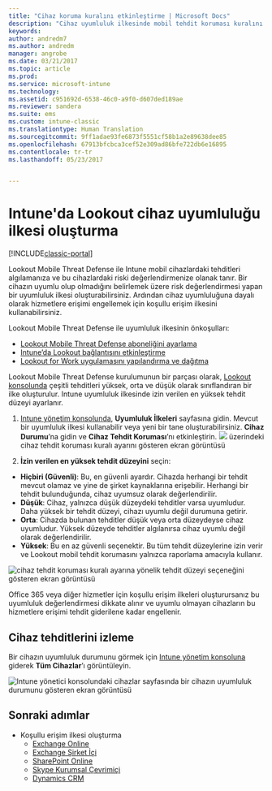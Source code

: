 ```yaml
---
title: "Cihaz koruma kuralını etkinleştirme | Microsoft Docs"
description: "Cihaz uyumluluk ilkesinde mobil tehdit koruması kuralını etkinleştirin."
keywords: 
author: andredm7
ms.author: andredm
manager: angrobe
ms.date: 03/21/2017
ms.topic: article
ms.prod: 
ms.service: microsoft-intune
ms.technology: 
ms.assetid: c951692d-6538-46c0-a9f0-d607ded189ae
ms.reviewer: sandera
ms.suite: ems
ms.custom: intune-classic
ms.translationtype: Human Translation
ms.sourcegitcommit: 9ff1adae93fe6873f5551cf58b1a2e89638dee85
ms.openlocfilehash: 67913bfcbca3cef52e309ad86bfe722db6e16895
ms.contentlocale: tr-tr
ms.lasthandoff: 05/23/2017


---
```


# <a name="create-lookout-device-compliance-policy-in-intune"></a>Intune'da Lookout cihaz uyumluluğu ilkesi oluşturma

[!INCLUDE[classic-portal](../includes/classic-portal.md)]

Lookout Mobile Threat Defense ile Intune mobil cihazlardaki tehditleri algılamanıza ve bu cihazlardaki riski değerlendirmenize olanak tanır. Bir cihazın uyumlu olup olmadığını belirlemek üzere risk değerlendirmesi yapan bir uyumluluk ilkesi oluşturabilirsiniz. Ardından cihaz uyumluluğuna dayalı olarak hizmetlere erişimi engellemek için koşullu erişim ilkesini kullanabilirsiniz.

Lookout Mobile Threat Defense ile uyumluluk ilkesinin önkoşulları:

- [Lookout Mobile Threat Defense aboneliğini ayarlama](setup-your-lookout-mtd-subscription.md)
- [Intune’da Lookout bağlantısını etkinleştirme](enable-lookout-mtd-connection.md)
- [Lookout for Work uygulamasını yapılandırma ve dağıtma](configure-deploy-lookout-for-work-app.md)

Lookout Mobile Threat Defense kurulumunun bir parçası olarak, [Lookout konsolunda](https://aad.lookout.com) çeşitli tehditleri yüksek, orta ve düşük olarak sınıflandıran bir ilke oluşturulur. Intune uyumluluk ilkesinde izin verilen en yüksek tehdit düzeyi ayarlanır.

1. [Intune yönetim konsolunda](https://manage.microsoft.com), **Uyumluluk İlkeleri** sayfasına gidin. Mevcut bir uyumluluk ilkesi kullanabilir veya yeni bir tane oluşturabilirsiniz. **Cihaz Durumu**’na gidin ve **Cihaz Tehdit Koruması**’nı etkinleştirin.
  ![](../media/mtp/mtp-compliance-policy-rule.png) üzerindeki cihaz tehdit koruması kuralı ayarını gösteren ekran görüntüsü

2. **İzin verilen en yüksek tehdit düzeyini** seçin:
  * **Hiçbiri (Güvenli)**: Bu, en güvenli ayardır.  Cihazda herhangi bir tehdit mevcut olamaz ve yine de şirket kaynaklarına erişebilir.  Herhangi bir tehdit bulunduğunda, cihaz uyumsuz olarak değerlendirilir.  
  * **Düşük**: Cihaz, yalnızca düşük düzeydeki tehditler varsa uyumludur. Daha yüksek bir tehdit düzeyi, cihazı uyumlu değil durumuna getirir.
  * **Orta**: Cihazda bulunan tehditler düşük veya orta düzeydeyse cihaz uyumludur. Yüksek düzeyde tehditler algılanırsa cihaz uyumlu değil olarak değerlendirilir.
  * **Yüksek**: Bu en az güvenli seçenektir. Bu tüm tehdit düzeylerine izin verir ve Lookout mobil tehdit korumasını yalnızca raporlama amacıyla kullanır.

![cihaz tehdit koruması kuralı ayarına yönelik tehdit düzeyi seçeneğini gösteren ekran görüntüsü](../media/mtp/mtp-compliance-policy-setting.png)

Office 365 veya diğer hizmetler için koşullu erişim ilkeleri oluşturursanız bu uyumluluk değerlendirmesi dikkate alınır ve uyumlu olmayan cihazların bu hizmetlere erişimi tehdit giderilene kadar engellenir.

## <a name="monitor-device-threats"></a>Cihaz tehditlerini izleme
Bir cihazın uyumluluk durumunu görmek için [Intune yönetim konsoluna](https://manage.microsoft.com) giderek **Tüm Cihazlar**’ı görüntüleyin.

![Intune yönetici konsolundaki cihazlar sayfasında bir cihazın uyumluluk durumunu gösteren ekran görüntüsü](../media/mtp/mtp-device-status-intune-console.png)

## <a name="next-steps"></a>Sonraki adımlar
* Koşullu erişim ilkesi oluşturma
  * [Exchange Online](restrict-access-to-exchange-online-with-microsoft-intune.md)
  * [Exchange Şirket İçi](restrict-access-to-exchange-onpremises-with-microsoft-intune.md)
  * [SharePoint Online](restrict-access-to-sharepoint-online-with-microsoft-intune.md)
  * [Skype Kurumsal Çevrimiçi](restrict-access-to-skype-for-business-online-with-microsoft-intune.md)
  * [Dynamics CRM](restrict-access-to-dynamics-crm-online-with-microsoft-intune.md)

